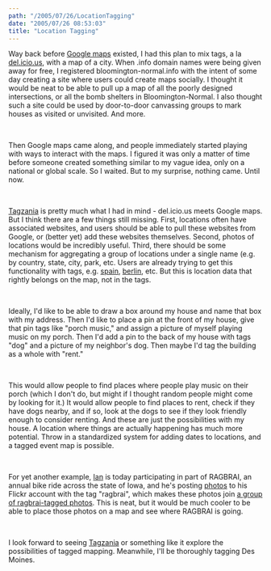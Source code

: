 ```yaml
---
path: "/2005/07/26/LocationTagging" 
date: "2005/07/26 08:53:03" 
title: "Location Tagging" 
---
```

<p>Way back before <a href="http://maps.google.com/">Google maps</a> existed, I had this plan to mix tags, a la <a href="http://del.icio.us/">del.icio.us</a>, with a map of a city. When .info domain names were being given away for free, I registered bloomington-normal.info with the intent of some day creating a site where users could create maps socially. I thought it would be neat to be able to pull up a map of all the poorly designed intersections, or all the bomb shelters in Bloomington-Normal.  I also thought such a site could be used by door-to-door canvassing groups to mark houses as visited or unvisited. And more.</p><br><p>Then Google maps came along, and people immediately started playing with ways to interact with the maps. I figured it was only a matter of time before someone created something similar to my vague idea, only on a national or global scale. So I waited. But to my surprise, nothing came. Until now.</p><br><p><a href="http://www.tagzania.com/">Tagzania</a> is pretty much what I had in mind - del.icio.us meets Google maps. But I think there are a few things still missing. First, locations often have associated websites, and users should be able to pull these websites from Google, or (better yet) add these websites themselves. Second, photos of locations would be incredibly useful. Third, there should be some mechanism for aggregating a group of locations under a single name (e.g. by country, state, city, park, etc. Users are already trying to get this functionality with tags, e.g. <a href="http://www.tagzania.com/tag/spain">spain</a>, <a href="http://www.tagzania.com/tag/berlin">berlin</a>, etc. But this is location data that rightly belongs on the map, not in the tags.</p><br><p>Ideally, I'd like to be able to draw a box around my house and name that box with my address. Then I'd like to place a pin at the front of my house, give that pin tags like "porch music," and assign a picture of myself playing music on my porch. Then I'd add a pin to the back of my house with tags "dog" and a picture of my neighbor's dog. Then maybe I'd tag the building as a whole with "rent."</p><br><p>This would allow people to find places where people play music on their porch (which I don't do, but might if I thought random people might come by looking for it.) It would allow people to find places to rent, check if they have dogs nearby, and if so, look at the dogs to see if they look friendly enough to consider renting. And these are just the possibilities with my house. A location where things are actually happening has much more potential. Throw in a standardized system for adding dates to locations, and a tagged event map is possible.</p><br><p>For yet another example, <a href="http://ianleckie.com/blog/">Ian</a> is today participating in part of RAGBRAI, an annual bike ride across the state of Iowa, and he's posting <a href="http://www.flickr.com/photos/ianleckie/tags/ragbrai/">photos</a> to his Flickr account with the tag "ragbrai", which makes these photos join <a href="http://www.flickr.com/photos/tags/ragbrai/">a group of ragbrai-tagged photos</a>. This is neat, but it would be much cooler to be able to place those photos on a map and see where RAGBRAI is going.</p><br><p>I look forward to seeing <a href="http://www.tagzania.com/">Tagzania</a> or something like it explore the possibilities of tagged mapping. Meanwhile, I'll be thoroughly tagging Des Moines.</p>